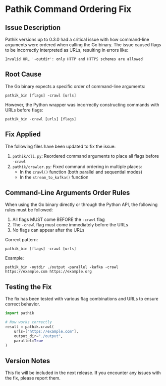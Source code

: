 # Pathik Command Ordering Fix

## Issue Description

Pathik versions up to 0.3.0 had a critical issue with how command-line arguments were ordered when calling the Go binary. The issue caused flags to be incorrectly interpreted as URLs, resulting in errors like:

```
Invalid URL '-outdir': only HTTP and HTTPS schemes are allowed
```

## Root Cause

The Go binary expects a specific order of command-line arguments:

```
pathik_bin [flags] -crawl [urls]
```

However, the Python wrapper was incorrectly constructing commands with URLs before flags:

```
pathik_bin -crawl [urls] [flags]
```

## Fix Applied

The following files have been updated to fix the issue:

1. `pathik/cli.py`: Reordered command arguments to place all flags before `-crawl`
2. `pathik/crawler.py`: Fixed command ordering in multiple places:
   - In the `crawl()` function (both parallel and sequential modes)
   - In the `stream_to_kafka()` function

## Command-Line Arguments Order Rules

When using the Go binary directly or through the Python API, the following rules must be followed:

1. All flags MUST come BEFORE the `-crawl` flag
2. The `-crawl` flag must come immediately before the URLs
3. No flags can appear after the URLs

Correct pattern:
```
pathik_bin [flags] -crawl [urls]
```

Example:
```
pathik_bin -outdir ./output -parallel -kafka -crawl https://example.com https://example.org
```

## Testing the Fix

The fix has been tested with various flag combinations and URLs to ensure correct behavior.

```python
import pathik

# Now works correctly
result = pathik.crawl(
    urls=["https://example.com"],
    output_dir="./output",
    parallel=True
)
```

## Version Notes

This fix will be included in the next release. If you encounter any issues with the fix, please report them. 